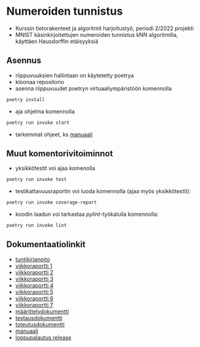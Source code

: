# Numeroiden tunnistus 

- Kurssin tietorakenteet ja algoritmit harjoitustyö, periodi 2/2022 projekti
- MNIST käsinkirjoitettujen numeroiden tunnistus kNN algoritmilla, käyttäen Hausdorffin etäisyyksiä

## Asennus
 - riippuvuuksien hallintaan on käytetetty poetrya
 - kloonaa repositorio
 - asenna riippuvuudet poetryn virtuaaliympäristöön komennolla
 ```bash
 poetry install
 ``` 
 - aja ohjelma komennolla
  ```bash
 poetry run invoke start
```
 - tarkemmat ohjeet, ks [manuaali](https://github.com/miahro/tiralabra-knn/blob/main/dokumentaatio/manuaali.md)


## Muut komentorivitoiminnot
- yksikkötestit voi ajaa komenolla
 ```bash
 poetry run invoke test
```
- testikattavuusraportin voi luoda komennolla (ajaa myös yksikkötestit):
 ```bash
 poetry run invoke coverage-report
```
- koodin laadun voi tarkastaa *pylint*-työkalulla komennolla:
 ```bash
 poetry run invoke lint
```



## Dokumentaatiolinkit
- [tuntikirjanpito](https://github.com/miahro/tiralabra-knn/blob/main/dokumentaatio/tuntikirjanpito.md#ty%C3%B6aikakirjanpito)
- [viikkoraportti 1](https://github.com/miahro/tiralabra-knn/blob/main/dokumentaatio/viikkoraportti_1.md)
- [viikkoraportti 2](dokumentaatio/viikkoraportti_2.md)
- [viikkoraportti 3](https://github.com/miahro/tiralabra-knn/blob/main/dokumentaatio/viikkoraportti_3.md)
- [viikkoraportti 4](https://github.com/miahro/tiralabra-knn/blob/main/dokumentaatio/viikkoraportti_4.md)
- [viikkoraportti 5](https://github.com/miahro/tiralabra-knn/blob/main/dokumentaatio/viikkoraportti_5.md)
- [viikkoraportti 6](https://github.com/miahro/tiralabra-knn/blob/main/dokumentaatio/viikkoraportti_6.md)
- [viikkoraportti 7](https://github.com/miahro/tiralabra-knn/blob/main/dokumentaatio/viikkoraportti_7.md)
- [määrittelydokumentti](https://github.com/miahro/tiralabra-knn/blob/main/dokumentaatio/Maarittely.pdf)
- [testausdokumentti](dokumentaatio/testaus.md)
- [toteutusdokumentti](https://github.com/miahro/tiralabra-knn/blob/main/dokumentaatio/toteutus.md)
- [manuaali](https://github.com/miahro/tiralabra-knn/blob/main/dokumentaatio/manuaali.md)
- [loppupalautus release](https://github.com/miahro/tiralabra-knn/releases/tag/loppupalautus)


